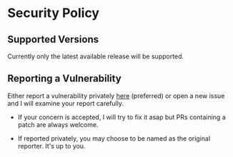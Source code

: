 # Security Policy

## Supported Versions

Currently only the latest available release will be supported.

## Reporting a Vulnerability

Either report a vulnerability privately [here](https://github.com/nonce9/pwch/security/advisories/new) (preferred)
or open a new issue and I will examine your report carefully.

* If your concern is accepted, I will try to fix it asap but PRs containing a patch are always welcome. 

* If reported privately, you may choose to be named as the original reporter. It's up to you.
